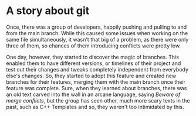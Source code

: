 # A story about git

Once, there was a group of developers, happily pushing and pulling to and from the main branch. While this caused some issues when working on the same file simultaneously, it wasn't that big of a problem, as there were only three of them, so chances of them introducing conflicts were pretty low.

One day, however, they started to discover the magic of branches. This enabled them to have different versions, or timelines of their project and test out their changes and tweaks completely independent from everybody else's changes. So, they started to adopt this feature and created new branches for their features, merging them with the main branch once their feature was complete. Sure, when they learned about branches, there was an old text carved into the wall in an arcane language, saying _Beware of merge conflicts_, but the group has seen other, much more scary texts in the past, such as C++ Templates and so, they weren't too intimidated by this.
